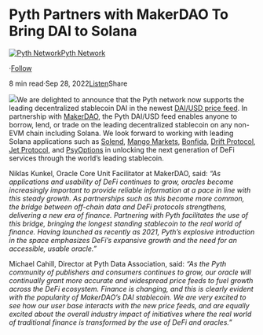 Pyth Partners with MakerDAO To Bring DAI to Solana
==================================================

[![Pyth Network](https://miro.medium.com/v2/resize:fill:88:88/1*rdK3rHcWpkge6BRQRIwBjA.jpeg)](/?source=post_page-----3ab919ba01e5--------------------------------)[Pyth Network](/?source=post_page-----3ab919ba01e5--------------------------------)

·[Follow](https://medium.com/m/signin?actionUrl=https%3A%2F%2Fmedium.com%2F_%2Fsubscribe%2Fuser%2Ff55fccc0ad62&operation=register&redirect=https%3A%2F%2Fpythnetwork.medium.com%2Fpyth-partners-with-maker-dao-to-bring-dai-to-solana-3ab919ba01e5&user=Pyth+Network&userId=f55fccc0ad62&source=post_page-f55fccc0ad62----3ab919ba01e5---------------------post_header-----------)

8 min read·Sep 28, 2022[Listen](https://medium.com/m/signin?actionUrl=https%3A%2F%2Fmedium.com%2Fplans%3Fdimension%3Dpost_audio_button%26postId%3D3ab919ba01e5&operation=register&redirect=https%3A%2F%2Fpythnetwork.medium.com%2Fpyth-partners-with-maker-dao-to-bring-dai-to-solana-3ab919ba01e5&source=-----3ab919ba01e5---------------------post_audio_button-----------)Share

![](https://miro.medium.com/v2/resize:fit:1400/1*1ueAMJfr5vxRqHnObd47uQ.jpeg)We are delighted to announce that the Pyth network now supports the leading decentralized stablecoin DAI in the newest [DAI/USD price feed](https://pyth.network/price-feeds/crypto-dai-usd). In partnership with [MakerDAO](https://makerdao.com/en/), the Pyth DAI/USD feed enables anyone to borrow, lend, or trade on the leading decentralized stablecoin on any non-EVM chain including Solana. We look forward to working with leading Solana applications such as [Solend](https://twitter.com/solendprotocol), [Mango Markets](https://twitter.com/mangomarkets), [Bonfida](https://bonfida.org/), [Drift Protocol](https://www.drift.trade/), [Jet Protocol](https://twitter.com/JetProtocol), and [PsyOptions](https://www.psyoptions.io/) in unlocking the next generation of DeFi services through the world’s leading stablecoin.

Niklas Kunkel, Oracle Core Unit Facilitator at MakerDAO, said: *“As applications and usability of DeFi continues to grow, oracles become increasingly important to provide reliable information at a pace in line with this steady growth. As partnerships such as this become more common, the bridge between off-chain data and DeFi protocols strengthens, delivering a new era of finance. Partnering with Pyth facilitates the use of this bridge, bringing the longest standing stablecoin to the real world of finance. Having launched as recently as 2021, Pyth’s explosive introduction in the space emphasizes DeFi’s expansive growth and the need for an accessible, usable oracle.”*

Michael Cahill, Director at Pyth Data Association, said: *“As the Pyth community of publishers and consumers continues to grow, our oracle will continually grant more accurate and widespread price feeds to fuel growth across the DeFi ecosystem. Finance is changing, and this is clearly evident with the popularity of MakerDAO’s DAI stablecoin. We are very excited to see how our user base interacts with the new price feeds, and are equally excited about the overall industry impact of initiatives where the real world of traditional finance is transformed by the use of DeFi and oracles.”*

